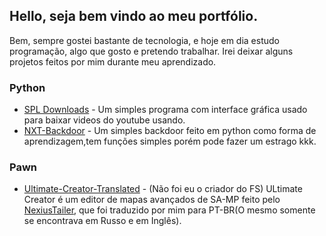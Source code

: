## Hello, seja bem vindo ao meu portfólio.

Bem, sempre gostei bastante de tecnologia, e hoje em dia estudo programação, algo que gosto e pretendo trabalhar. Irei deixar alguns projetos feitos por mim durante meu aprendizado.

### Python
- [SPL Downloads](https://github.com/El-SpaceX/SPL-Downloads) - Um simples programa com interface gráfica usado para baixar videos do youtube usando.
- [NXT-Backdoor](https://github.com/El-SpaceX/NXT-Backdoor) - Um simples backdoor feito em python como forma de aprendizagem,tem funções simples porém pode fazer um estrago kkk.

### Pawn
- [Ultimate-Creator-Translated](https://github.com/El-SpaceX/Ultimate-Creator-PTBR) - (Não foi eu o criador do FS) ULtimate Creator é um editor de mapas avançados de SA-MP feito pelo [NexiusTailer](https://github.com/NexiusTailer), que foi traduzido por mim para PT-BR(O mesmo somente se encontrava em Russo e em Inglês).
